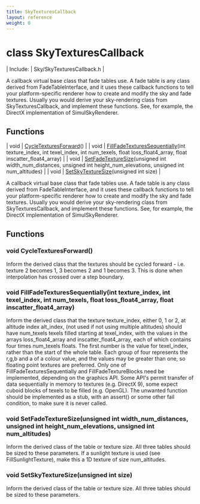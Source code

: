 ```yaml
---
title: SkyTexturesCallback
layout: reference
weight: 0
---
```

class SkyTexturesCallback
===

| Include: | Sky/SkyTexturesCallback.h |

A callback virtual base class that fade tables use. A fade table is any class derived from FadeTableInterface, and it
uses these callback functions to tell your platform-specific renderer how to create and modify the sky and fade textures.
Usually you would derive your sky-rendering class from SkyTexturesCallback, and implement these functions. See, for example,
the DirectX implementation of SimulSkyRenderer.
  


Functions
---

| void | [CycleTexturesForward](#CycleTexturesForward)() |
| void | [FillFadeTexturesSequentially](#FillFadeTexturesSequentially)(int texture_index, int texel_index, int num_texels, float loss_float4_array, float inscatter_float4_array) |
| void | [SetFadeTextureSize](#SetFadeTextureSize)(unsigned int width_num_distances, unsigned int height_num_elevations, unsigned int num_altitudes) |
| void | [SetSkyTextureSize](#SetSkyTextureSize)(unsigned int size) |

A callback virtual base class that fade tables use. A fade table is any class derived from FadeTableInterface, and it
uses these callback functions to tell your platform-specific renderer how to create and modify the sky and fade textures.
Usually you would derive your sky-rendering class from SkyTexturesCallback, and implement these functions. See, for example,
the DirectX implementation of SimulSkyRenderer.
  


Functions
---

### <a name="CycleTexturesForward"/>void CycleTexturesForward()
Inform the derived class that the textures should be cycled forward - i.e. texture 2 becomes 1, 3 becomes 2 and 1 becomes 3.
This is done when interpolation has crossed over a step boundary.

### <a name="FillFadeTexturesSequentially"/>void FillFadeTexturesSequentially(int texture_index, int texel_index, int num_texels, float loss_float4_array, float inscatter_float4_array)
Inform the derived class that the texture texture_index, either 0, 1 or 2, at altitude
index alt_index, (not used if not using multiple altitudes) should have num_texels texels
filled starting at texel_index, with the values in the arrays loss_float4_array and 
inscatter_float4_array, each of which contains four times num_texels floats. The first number is
the value for texel_index, rather than the start of the whole table.
Each group of four represents the r,g,b and a of a colour value, and the values may be greater
than one, so floating point textures are preferred.
Only one of FillFadeTexturesSequentially and FillFadeTextureBlocks need be implemented, depending on the graphics API.
Some API's permit transfer of data sequentially in memory to textures (e.g. DirectX 9), some expect cuboid blocks of
texels to be filled (e.g. OpenGL). The unwanted function should be implemented as a stub, with an assert() or some other
fail condition, to make sure it is never called.

### <a name="SetFadeTextureSize"/>void SetFadeTextureSize(unsigned int width_num_distances, unsigned int height_num_elevations, unsigned int num_altitudes)
Inform the derived class of the table or texture size. All three tables should be sized to these parameters.
If a sunlight texture is used (see FillSunlightTexture), make this a 1D texture of size num_altitudes.

### <a name="SetSkyTextureSize"/>void SetSkyTextureSize(unsigned int size)
Inform the derived class of the table or texture size. All three tables should be sized to these parameters.
